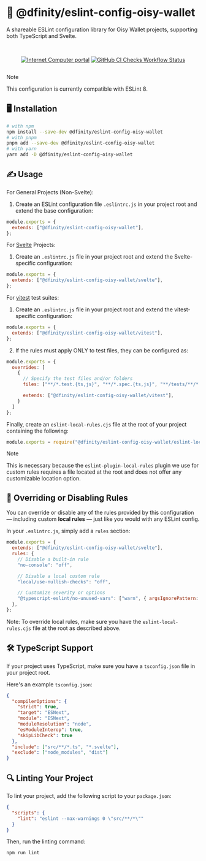 # 🌟 @dfinity/eslint-config-oisy-wallet

A shareable ESLint configuration library for Oisy Wallet projects, supporting both TypeScript and Svelte.

<div align="center" style="display:flex;flex-direction:column;">
<br/>

[![Internet Computer portal](https://img.shields.io/badge/Internet-Computer-grey?logo=internet%20computer)](https://internetcomputer.org)
[![GitHub CI Checks Workflow Status](https://img.shields.io/github/actions/workflow/status/dfinity/eslint-config-oisy-wallet/checks.yml?logo=github&label=CI%20checks)](https://github.com/dfinity/eslint-config-oisy-wallet/actions/workflows/checks.yml)

</div>

> [!NOTE]
> This configuration is currently compatible with ESLint 8.

## 🖥️ Installation

```bash
# with npm
npm install --save-dev @dfinity/eslint-config-oisy-wallet
# with pnpm
pnpm add --save-dev @dfinity/eslint-config-oisy-wallet
# with yarn
yarn add -D @dfinity/eslint-config-oisy-wallet
```

## ✍️ Usage

For General Projects (Non-Svelte):

1. Create an ESLint configuration file `.eslintrc.js` in your project root and extend the base configuration:

```javascript
module.exports = {
  extends: ["@dfinity/eslint-config-oisy-wallet"],
};
```

For [Svelte](https://svelte.dev/) Projects:

1. Create an `.eslintrc.js` file in your project root and extend the Svelte-specific configuration:

```javascript
module.exports = {
  extends: ["@dfinity/eslint-config-oisy-wallet/svelte"],
};
```

For [vitest](https://vitest.dev/) test suites:

1. Create an `.eslintrc.js` file in your project root and extend the vitest-specific configuration:

```javascript
module.exports = {
  extends: ["@dfinity/eslint-config-oisy-wallet/vitest"],
};
```

2. If the rules must apply ONLY to test files, they can be configured as:

```javascript
module.exports = {
  overrides: [
    {
      // Specify the test files and/or folders
      files: ["**/*.test.{ts,js}", "**/*.spec.{ts,js}", "**/tests/**/*.{ts,js}"],

      extends: ["@dfinity/eslint-config-oisy-wallet/vitest"],
    }
  ]
};
```

Finally, create an `eslint-local-rules.cjs` file at the root of your project containing the following:

```javascript
module.exports = require("@dfinity/eslint-config-oisy-wallet/eslint-local-rules");
```

> [!NOTE]
> This is necessary because the `eslint-plugin-local-rules` plugin we use for custom rules requires a file located at the root and does not offer any customizable location option.

## 🔧 Overriding or Disabling Rules

You can override or disable any of the rules provided by this configuration — including custom **local rules** — just like you would with any ESLint config.

In your `.eslintrc.js`, simply add a `rules` section:

```javascript
module.exports = {
  extends: ["@dfinity/eslint-config-oisy-wallet/svelte"],
  rules: {
    // Disable a built-in rule
    "no-console": "off",

    // Disable a local custom rule
    "local/use-nullish-checks": "off",

    // Customize severity or options
    "@typescript-eslint/no-unused-vars": ["warn", { argsIgnorePattern: "^_" }],
  },
};
```

Note: To override local rules, make sure you have the `eslint-local-rules.cjs` file at the root as described above.

## 🛠️ TypeScript Support

If your project uses TypeScript, make sure you have a `tsconfig.json` file in your project root.

Here's an example `tsconfig.json`:

```json
{
  "compilerOptions": {
    "strict": true,
    "target": "ESNext",
    "module": "ESNext",
    "moduleResolution": "node",
    "esModuleInterop": true,
    "skipLibCheck": true
  },
  "include": ["src/**/*.ts", "*.svelte"],
  "exclude": ["node_modules", "dist"]
}
```

## 🔍 Linting Your Project

To lint your project, add the following script to your `package.json`:

```json
{
  "scripts": {
    "lint": "eslint --max-warnings 0 \"src/**/*\""
  }
}
```

Then, run the linting command:

```bash
npm run lint
```

